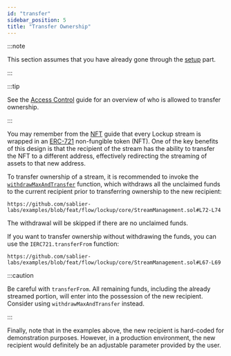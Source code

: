 ```yaml
---
id: "transfer"
sidebar_position: 5
title: "Transfer Ownership"
---
```


:::note

This section assumes that you have already gone through the [setup](/guides/lockup/examples/stream-management/setup)
part.

:::

:::tip

See the [Access Control](/reference/lockup/access-control) guide for an overview of who is allowed to transfer
ownership.

:::

You may remember from the [NFT](/concepts/nft) guide that every Lockup stream is wrapped in an
[ERC-721](https://eips.ethereum.org/EIPS/eip-721) non-fungible token (NFT). One of the key benefits of this design is
that the recipient of the stream has the ability to transfer the NFT to a different address, effectively redirecting the
streaming of assets to that new address.

To transfer ownership of a stream, it is recommended to invoke the
[`withdrawMaxAndTransfer`](/reference/lockup/core/abstracts/abstract.SablierV2Lockup#withdrawmaxandtransfer) function,
which withdraws all the unclaimed funds to the current recipient prior to transferring ownership to the new recipient:

```solidity reference title="Stream Management: Withdraw and Transfer Ownership"
https://github.com/sablier-labs/examples/blob/feat/flow/lockup/core/StreamManagement.sol#L72-L74
```

The withdrawal will be skipped if there are no unclaimed funds.

If you want to transfer ownership without withdrawing the funds, you can use the `IERC721.transferFrom` function:

```solidity reference title="Stream Management: Transfer Ownership"
https://github.com/sablier-labs/examples/blob/feat/flow/lockup/core/StreamManagement.sol#L67-L69
```

:::caution

Be careful with `transferFrom`. All remaining funds, including the already streamed portion, will enter into the
possession of the new recipient. Consider using `withdrawMaxAndTransfer` instead.

:::

Finally, note that in the examples above, the new recipient is hard-coded for demonstration purposes. However, in a
production environment, the new recipient would definitely be an adjustable parameter provided by the user.
